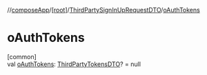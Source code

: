//[composeApp](../../../index.md)/[[root]](../index.md)/[ThirdPartySignInUpRequestDTO](index.md)/[oAuthTokens](o-auth-tokens.md)

# oAuthTokens

[common]\
val [oAuthTokens](o-auth-tokens.md): [ThirdPartyTokensDTO](../../net.decodex.dcp.core.supertokens.responses/-third-party-tokens-d-t-o/index.md)? = null
